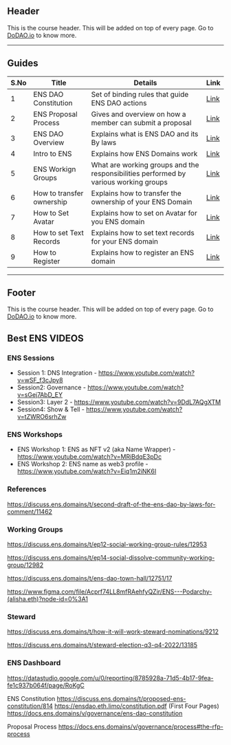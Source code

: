 ## Header
This is the course header. This will be added on top of every page. Go to [DoDAO.io](https://www.dodao.io) to know more.

---

## Guides

| S.No        | Title       |  Details  |  Link  |
| ----------- | ----------- |----------- | ----------- |
| 1      | ENS DAO Constitution | Set of binding rules that guide ENS DAO actions |  [Link](generated/markdown/ens-dao-constitution.md) |
 | 2      | ENS Proposal Process | Gives and overview on how a member can submit a proposal |  [Link](generated/markdown/ens-proposal-process.md) |
 | 3      | ENS DAO Overview | Explains what is ENS DAO and its By laws |  [Link](generated/markdown/ens-dao-intro.md) |
 | 4      | Intro to ENS | Explains how ENS Domains work |  [Link](generated/markdown/intro-to-ens.md) |
 | 5      | ENS Workign Groups | What are working groups and the responsibilities performed by various working groups |  [Link](generated/markdown/ens-working-groups.md) |
 | 6      | How to transfer ownership | Explains how to transfer the ownership of your ENS Domain |  [Link](generated/markdown/how-to-transfer-ownership.md) |
 | 7      | How to Set Avatar | Explains how to set on Avatar for you ENS domain |  [Link](generated/markdown/how-to-set-avatar.md) |
 | 8      | How to set Text Records | Explains how to set text records for your ENS domain |  [Link](generated/markdown/how-to-set-text-records.md) |
 | 9      | How to Register | Explains how to register an ENS domain |  [Link](generated/markdown/how-to-register.md) |

---
## Footer
This is the course header. This will be added on top of every page. Go to [DoDAO.io](https://www.dodao.io) to know more.

## Best ENS VIDEOS 

### ENS Sessions
- Session 1: DNS Integration - https://www.youtube.com/watch?v=wSF_f3cJpy8
- Session2: Governance - https://www.youtube.com/watch?v=sGej7AbD_EY
- Session3: Layer 2 - https://www.youtube.com/watch?v=9DdL7AQgXTM
- Session4: Show & Tell - https://www.youtube.com/watch?v=tZWRO6srhZw


### ENS Workshops
- ENS Workshop 1: ENS as NFT v2 (aka Name Wrapper) - https://www.youtube.com/watch?v=MRiBdqE3pDc
- ENS Workshop 2: ENS name as web3 profile - https://www.youtube.com/watch?v=Eiq1m2iNK6I


### References
https://discuss.ens.domains/t/second-draft-of-the-ens-dao-by-laws-for-comment/11462

### Working Groups
https://discuss.ens.domains/t/ep12-social-working-group-rules/12953

https://discuss.ens.domains/t/ep14-social-dissolve-community-working-group/12982

https://discuss.ens.domains/t/ens-dao-town-hall/12751/17

https://www.figma.com/file/Acprf74LL8mfRAehfyQZir/ENS---Podarchy-(alisha.eth)?node-id=0%3A1

### Steward
https://discuss.ens.domains/t/how-it-will-work-steward-nominations/9212

https://discuss.ens.domains/t/steward-election-q3-q4-2022/13185

### ENS Dashboard
https://datastudio.google.com/u/0/reporting/8785928a-71d5-4b17-9fea-fe1c937b064f/page/RoKgC

ENS Constitution
https://discuss.ens.domains/t/proposed-ens-constitution/814
https://ensdao.eth.limo/constitution.pdf  (First Four Pages)
https://docs.ens.domains/v/governance/ens-dao-constitution

Proposal Process
https://docs.ens.domains/v/governance/process#the-rfp-process


 